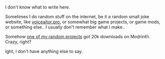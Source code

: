 I don't know what to write here.

Sometimes I do random stuff on the internet, be it a random small joke website, like [voiceaitor.pro](https://voiceaitor.pro), or somewhat big game projects, or game mods, or something else.. I usually don't remember what I make..

Somehow [one of my random projects](https://modrinth.com/mod/skip-backup-screen) got 20k downloads on Modrinth. Crazy, right? 

Ight, I don't have anything else to say. 
